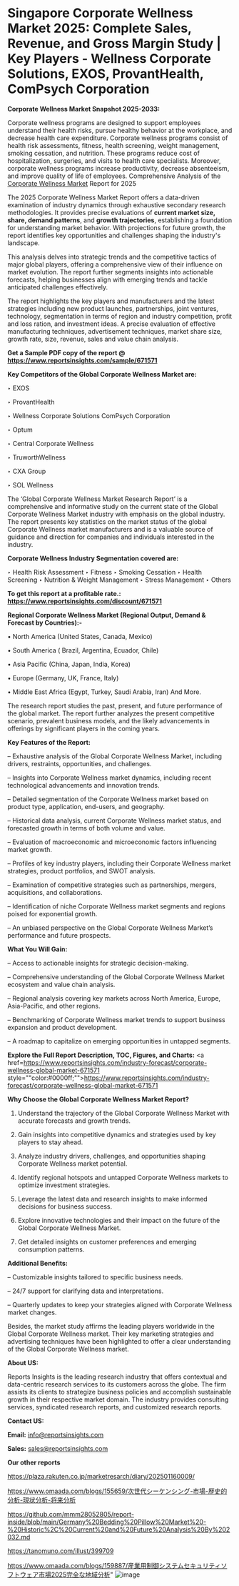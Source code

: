 # Singapore Corporate Wellness Market 2025: Complete Sales, Revenue, and Gross Margin Study | Key Players - Wellness Corporate Solutions, EXOS, ProvantHealth, ComPsych Corporation

<strong>Corporate Wellness Market Snapshot 2025-2033:</strong>

Corporate wellness programs are designed to support employees understand their health risks, pursue healthy behavior at the workplace, and decrease health care expenditure. Corporate wellness programs consist of health risk assessments, fitness, health screening, weight management, smoking cessation, and nutrition. These programs reduce cost of hospitalization, surgeries, and visits to health care specialists. Moreover, corporate wellness programs increase productivity, decrease absenteeism, and improve quality of life of employees. Comprehensive Analysis of the <a href=https://www.reportsinsights.com/sample/671571>Corporate Wellness Market</a> Report for 2025

The 2025 Corporate Wellness Market Report offers a data-driven examination of industry dynamics through exhaustive secondary research methodologies. It provides precise evaluations of <strong>current market size, share, demand patterns</strong>, and <strong>growth trajectories</strong>, establishing a foundation for understanding market behavior. With projections for future growth, the report identifies key opportunities and challenges shaping the industry's landscape.

This analysis delves into strategic trends and the competitive tactics of major global players, offering a comprehensive view of their influence on market evolution. The report further segments insights into actionable forecasts, helping businesses align with emerging trends and tackle anticipated challenges effectively.

The report highlights the key players and manufacturers and the latest strategies including new product launches, partnerships, joint ventures, technology, segmentation in terms of region and industry competition, profit and loss ration, and investment ideas. A precise evaluation of effective manufacturing techniques, advertisement techniques, market share size, growth rate, size, revenue, sales and value chain analysis.

<strong>Get a Sample PDF copy of the report @ <a href=https://www.reportsinsights.com/sample/671571 style=color:#0000ff;>https://www.reportsinsights.com/sample/671571</a></strong>

<strong>Key Competitors of the Global Corporate Wellness Market are:</strong>

‣ EXOS

‣ ProvantHealth

‣ Wellness Corporate Solutions ComPsych Corporation

‣ Optum

‣ Central Corporate Wellness

‣ TruworthWellness

‣ CXA Group

‣ SOL Wellness

The ‘Global Corporate Wellness Market Research Report’ is a comprehensive and informative study on the current state of the Global Corporate Wellness Market industry with emphasis on the global industry. The report presents key statistics on the market status of the global Corporate Wellness market manufacturers and is a valuable source of guidance and direction for companies and individuals interested in the industry.

<strong>Corporate Wellness Industry Segmentation covered are:</strong>

‣ Health Risk Assessment
‣ Fitness
‣ Smoking Cessation
‣ Health Screening
‣ Nutrition & Weight Management
‣ Stress Management
‣ Others

<strong>To get this report at a profitable rate.: <a href=https://www.reportsinsights.com/discount/671571 style=color:#0000ff;>https://www.reportsinsights.com/discount/671571</a></strong>

<strong>Regional Corporate Wellness Market (Regional Output, Demand &amp; Forecast by Countries):-</strong>

• North America (United States, Canada, Mexico)

• South America ( Brazil, Argentina, Ecuador, Chile)

• Asia Pacific (China, Japan, India, Korea)

• Europe (Germany, UK, France, Italy)

• Middle East Africa (Egypt, Turkey, Saudi Arabia, Iran) And More.

The research report studies the past, present, and future performance of the global market. The report further analyzes the present competitive scenario, prevalent business models, and the likely advancements in offerings by significant players in the coming years.

<strong>Key Features of the Report:</strong>

– Exhaustive analysis of the Global Corporate Wellness Market, including drivers, restraints, opportunities, and challenges.

– Insights into Corporate Wellness market dynamics, including recent technological advancements and innovation trends.

– Detailed segmentation of the Corporate Wellness market based on product type, application, end-users, and geography.

– Historical data analysis, current Corporate Wellness market status, and forecasted growth in terms of both volume and value.

– Evaluation of macroeconomic and microeconomic factors influencing market growth.

– Profiles of key industry players, including their Corporate Wellness market strategies, product portfolios, and SWOT analysis.

– Examination of competitive strategies such as partnerships, mergers, acquisitions, and collaborations.

– Identification of niche Corporate Wellness market segments and regions poised for exponential growth.

– An unbiased perspective on the Global Corporate Wellness Market’s performance and future prospects.

<strong>What You Will Gain:</strong>

– Access to actionable insights for strategic decision-making.

– Comprehensive understanding of the Global Corporate Wellness Market ecosystem and value chain analysis.

– Regional analysis covering key markets across North America, Europe, Asia-Pacific, and other regions.

– Benchmarking of Corporate Wellness market trends to support business expansion and product development.

– A roadmap to capitalize on emerging opportunities in untapped segments.

<strong>Explore the Full Report Description, TOC, Figures, and Charts:</strong>
<a href=https://www.reportsinsights.com/industry-forecast/corporate-wellness-global-market-671571 style=""color:#0000ff;"">https://www.reportsinsights.com/industry-forecast/corporate-wellness-global-market-671571</a>

<strong>Why Choose the Global Corporate Wellness Market Report?</strong>

1. Understand the trajectory of the Global Corporate Wellness Market with accurate forecasts and growth trends.

2. Gain insights into competitive dynamics and strategies used by key players to stay ahead.

3. Analyze industry drivers, challenges, and opportunities shaping Corporate Wellness market potential.

4. Identify regional hotspots and untapped Corporate Wellness markets to optimize investment strategies.

5. Leverage the latest data and research insights to make informed decisions for business success.

6. Explore innovative technologies and their impact on the future of the Global Corporate Wellness Market.

7. Get detailed insights on customer preferences and emerging consumption patterns.

<strong>Additional Benefits:</strong>

– Customizable insights tailored to specific business needs.

– 24/7 support for clarifying data and interpretations.

– Quarterly updates to keep your strategies aligned with Corporate Wellness market changes.

Besides, the market study affirms the leading players worldwide in the Global Corporate Wellness market. Their key marketing strategies and advertising techniques have been highlighted to offer a clear understanding of the Global Corporate Wellness market.

<strong><strong>About US</strong>:</strong>

Reports Insights is the leading research industry that offers contextual and data-centric research services to its customers across the globe. The firm assists its clients to strategize business policies and accomplish sustainable growth in their respective market domain. The industry provides consulting services, syndicated research reports, and customized research reports.

<strong>Contact US:</strong>

<p class=><b>Email:</b> <a href=mailto:info@reportsinsights.com>info@reportsinsights.com</a></p>
<p class=><b>Sales:</b> <a href=mailto:sales@reportsinsights.com>sales@reportsinsights.com</a></p>

<strong>Our other reports</strong>

<a href=https://plaza.rakuten.co.jp/marketresarch/diary/202501160009/>https://plaza.rakuten.co.jp/marketresarch/diary/202501160009/</a>

<a href=https://www.omaada.com/blogs/155659/次世代シーケンシング-市場-歴史的分析-現状分析-将来分析>https://www.omaada.com/blogs/155659/次世代シーケンシング-市場-歴史的分析-現状分析-将来分析</a>

<a href=https://github.com/mmm28052805/report-inside/blob/main/Germany%20Bedding%20Pillow%20Market%20-%20Historic%2C%20Current%20and%20Future%20Analysis%20By%202032.md>https://github.com/mmm28052805/report-inside/blob/main/Germany%20Bedding%20Pillow%20Market%20-%20Historic%2C%20Current%20and%20Future%20Analysis%20By%202032.md</a>

<a href=https://tanomuno.com/illust/399709>https://tanomuno.com/illust/399709</a>

<a href=https://www.omaada.com/blogs/159887/産業用制御システムセキュリティソフトウェア市場2025完全な地域分析>https://www.omaada.com/blogs/159887/産業用制御システムセキュリティソフトウェア市場2025完全な地域分析</a>"
![image](https://github.com/user-attachments/assets/e9df2b41-0020-491b-aecd-cdcdfd73bec8)
